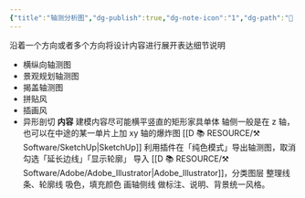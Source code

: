 ```yaml
---
{"title":"轴测分析图","dg-publish":true,"dg-note-icon":"1","dg-path":"🌳 Major/Chart/02 中期分析/轴测分析图.md","permalink":"/🌳 Major/Chart/02 中期分析/轴测分析图/","dgPassFrontmatter":true,"noteIcon":"1","created":"2024-07-04T13:45:17.000+08:00","updated":"2024-11-05T23:48:26.403+08:00"}
---
```


沿着一个方向或者多个方向将设计内容进行展开表达细节说明
-   横纵向轴测图
-   景观规划轴测图
-   揭盖轴测图
-   拼贴风
-   插画风
-   异形剖切
**内容**
建模内容尽可能横平竖直的矩形家具单体
轴侧一般是在 z 轴，也可以在中途的某一单片上加 xy 轴的爆炸图
[[D 📚 RESOURCE/⚒️ Software/SketchUp\|SketchUp]] 利用插件在「纯色模式」导出轴测图，取消勾选「延长边线」「显示轮廓」
导入 [[D 📚 RESOURCE/⚒️ Software/Adobe/Adobe_Illustrator\|Adobe_Illustrator]]，分类图层
整理线条、轮廓线
吸色，填充颜色
画轴侧线
做标注、说明、背景统一风格。